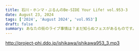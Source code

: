 ```yaml
---
title: 石川・ホンマ・ぶるんのBe-SIDE Your Life! vol.953-3
date: August 23, 2024
tags: ['2024', 'August 2024', 'vol.953']
draft: false
summary: あなたの街のライブ事情は？まだ知らぬフェスがあるものです。
---
```


http://project-phi.ddo.jp/ishikawa/ishikawa953_3.mp3